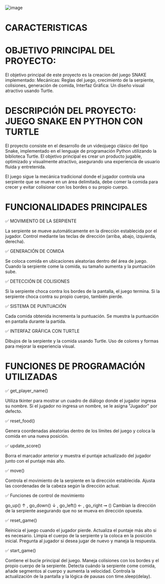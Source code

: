 ![image](https://github.com/user-attachments/assets/9686a3b3-14ca-461d-ae70-b4f5d0c9b602)

# CARACTERISTICAS
# OBJETIVO PRINCIPAL DEL PROYECTO:

El objetivo principal de este proyecto es la creacion del juego SNAKE implementado: Mecánicas: Reglas del juego, crecimiento de la serpiente, colisiones, generación de comida, Interfaz Gráfica: Un diseño visual atractivo usando Turtle.

# DESCRIPCIÓN DEL PROYECTO: JUEGO SNAKE EN PYTHON CON TURTLE

El proyecto consiste en el desarrollo de un videojuego clásico del tipo Snake, implementado en el lenguaje de programación Python utilizando la biblioteca Turtle. El objetivo principal es crear un producto jugable, optimizado y visualmente atractivo, asegurando una experiencia de usuario fluida y entretenida.

El juego sigue la mecánica tradicional donde el jugador controla una serpiente que se mueve en un área delimitada, debe comer la comida para crecer y evitar colisionar con los bordes o su propio cuerpo.

# FUNCIONALIDADES PRINCIPALES

✅ MOVIMIENTO DE LA SERPIENTE

La serpiente se mueve automáticamente en la dirección establecida por el jugador.
Control mediante las teclas de dirección (arriba, abajo, izquierda, derecha).

✅ GENERACIÓN DE COMIDA

Se coloca comida en ubicaciones aleatorias dentro del área de juego.
Cuando la serpiente come la comida, su tamaño aumenta y la puntuación sube.

✅ DETECCIÓN DE COLISIONES

Si la serpiente choca contra los bordes de la pantalla, el juego termina.
Si la serpiente choca contra su propio cuerpo, también pierde.

✅ SISTEMA DE PUNTUACIÓN

Cada comida obtenida incrementa la puntuación.
Se muestra la puntuación en pantalla durante la partida.

✅ INTERFAZ GRÁFICA CON TURTLE

Dibujos de la serpiente y la comida usando Turtle.
Uso de colores y formas para mejorar la experiencia visual.

# FUNCIONES DE PROGRAMACIÓN UTILIZADAS

✅ get_player_name()

Utiliza tkinter para mostrar un cuadro de diálogo donde el jugador ingresa su nombre.
Si el jugador no ingresa un nombre, se le asigna "Jugador" por defecto.

✅ reset_food()

Genera coordenadas aleatorias dentro de los límites del juego y coloca la comida en una nueva posición.

✅ update_score()

Borra el marcador anterior y muestra el puntaje actualizado del jugador junto con el puntaje más alto.

✅ move()

Controla el movimiento de la serpiente en la dirección establecida.
Ajusta las coordenadas de la cabeza según la dirección actual.

✅ Funciones de control de movimiento

go_up() ↑ , go_down() ↓ , go_left() ← , go_right ➞ ()
Cambian la dirección de la serpiente asegurando que no se mueva en dirección opuesta.

✅ reset_game()

Reinicia el juego cuando el jugador pierde.
Actualiza el puntaje más alto si es necesario.
Limpia el cuerpo de la serpiente y la coloca en la posición inicial.
Pregunta al jugador si desea jugar de nuevo y maneja la respuesta.

✅ start_game()

Contiene el bucle principal del juego.
Maneja colisiones con los bordes y el propio cuerpo de la serpiente.
Detecta cuándo la serpiente come comida, añade segmentos al cuerpo y aumenta la velocidad.
Controla la actualización de la pantalla y la lógica de pausas con time.sleep(delay).


